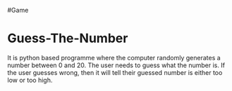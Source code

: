 #Game
# Guess-The-Number
It is python based programme where the computer randomly generates a number between 0 and 20. The user needs to guess what the number is. If the user guesses wrong, then it will tell their guessed number is either too low or too high.
